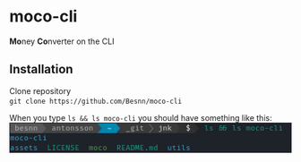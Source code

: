 # moco-cli
**Mo**ney **Co**nverter on the CLI

## Installation
Clone repository  
    ```
    git clone https://github.com/Besnn/moco-cli
    ```  




When you type `ls && ls moco-cli` you should have something like this:  
![ls && ls moco-cli](/assets/ls.png)
